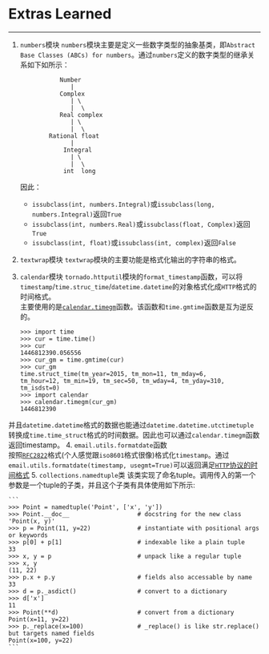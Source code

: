 # Extras Learned
---
1. `numbers`模块
    `numbers`模块主要是定义一些数字类型的抽象基类，即`Abstract Base Classes (ABCs) for numbers`。通过`numbers`定义的数字类型的继承关系如下如所示：
    
    ```
               Number
                  |
               Complex
                  | \
                  |  \
               Real complex
                  | \
                  |  \
            Rational float
                  |
                Integral
                  | \
                  |  \
                int  long
    ```
    因此：
    * `issubclass(int, numbers.Integral)`或`issubclass(long, numbers.Integral)`返回`True`
    * `issubclass(int, numbers.Real)`或`issubclass(float, Complex)`返回`True`
    * `issubclass(int, float)`或`issubclass(int, complex)`返回`False`
2. `textwrap`模块
  `textwrap`模块的主要功能是格式化输出的字符串的格式。
3. `calendar`模块
  `tornado.httputil`模块的`format_timestamp`函数，可以将`timestamp`/`time.struc_time`/`datetime.datetime`的对象格式化成`HTTP`格式的时间格式。  
  主要使用的是[`calendar.timegm`](https://docs.python.org/2/library/calendar.html#calendar.timegm)函数。该函数和`time.gmtime`函数是互为逆反的。

    ```
    >>> import time
    >>> cur = time.time()
    >>> cur
    1446812390.056556
    >>> cur_gm = time.gmtime(cur)
    >>> cur_gm
    time.struct_time(tm_year=2015, tm_mon=11, tm_mday=6,     tm_hour=12, tm_min=19, tm_sec=50, tm_wday=4, tm_yday=310, tm_isdst=0)
    >>> import calendar
    >>> calendar.timegm(cur_gm)
    1446812390
    ```
  并且`datetime.datetime`格式的数据也能通过`datetime.datetime.utctimetuple`转换成`time.time_struct`格式的时间数据。因此也可以通过`calendar.timegm`函数返回timestamp。
4. `email.utils.formatdate`函数  
  按照[`RFC2822`](http://tools.ietf.org/html/rfc2822.html)格式(个人感觉跟`iso8601`格式很像)格式化`timestamp`。通过`email.utils.formatdate(timestamp, usegmt=True)`可以返回满足[`HTTP`协议的时间格式](http://www.w3.org/Protocols/rfc2616/rfc2616-sec3.html)
5. `collections.namedtuple`类
  该类实现了命名tuple。调用传入的第一个参数是一个tuple的子类，并且这个子类有具体使用如下所示:

    ```
    >>> Point = namedtuple('Point', ['x', 'y'])
    >>> Point.__doc__                   # docstring for the new class
    'Point(x, y)'
    >>> p = Point(11, y=22)             # instantiate with positional args or keywords
    >>> p[0] + p[1]                     # indexable like a plain tuple
    33
    >>> x, y = p                        # unpack like a regular tuple
    >>> x, y
    (11, 22)
    >>> p.x + p.y                       # fields also accessable by name
    33
    >>> d = p._asdict()                 # convert to a dictionary
    >>> d['x']
    11
    >>> Point(**d)                      # convert from a dictionary
    Point(x=11, y=22)
    >>> p._replace(x=100)               # _replace() is like str.replace() but targets named fields
    Point(x=100, y=22)
    ```
